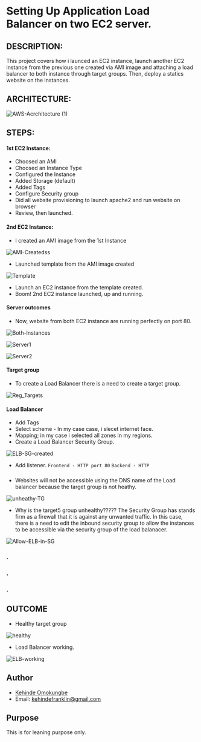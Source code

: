 # Setting Up Application Load Balancer on two EC2 server.

## DESCRIPTION: 
This project covers how i launced an EC2 instance, launch another EC2 instance from the previous one created via AMI image and attaching a load balancer to both instance through target groups. Then, deploy a statics website on the instances.

## ARCHITECTURE:
![AWS-Acrchitecture (1)](https://github.com/OK-CodeClinic/Application_Load_Balancer_on_two_EC2_instance/assets/100064229/eb6aca62-66a3-4963-8a60-d6abcfd6c5f4)



## STEPS:
#### 1st EC2 Instance: 
- Choosed an AMI
- Choosed an Instance Type
- Configured the Instance
- Added Storage (default)
- Added Tags
- Configure Security group
- Did all website provisioning to launch apache2 and run website on browser
- Review, then launched.

#### 2nd EC2 Instance:
- I created an AMI image from the 1st Instance
  
![AMI-Createdss](https://github.com/OK-CodeClinic/Application_Load_Balancer_on_two_EC2_instance/assets/100064229/612a434c-5e34-406f-8084-5f3ef1d23062)

  
- Launched template from the AMI image created
  
![Template](https://github.com/OK-CodeClinic/Application_Load_Balancer_on_two_EC2_instance/assets/100064229/30d7fab6-675b-4128-9d18-0c7ee1f23909)


- Launch an EC2 instance from the template created.
- Boom! 2nd EC2 instance launched, up and running.


#### Server outcomes
- Now, website from both EC2 instance are running perfectly on port 80.

![Both-Instances](https://github.com/OK-CodeClinic/Application_Load_Balancer_on_two_EC2_instance/assets/100064229/aaa72323-690d-473d-be9f-dde0fbc17d11)


![Server1](https://github.com/OK-CodeClinic/Application_Load_Balancer_on_two_EC2_instance/assets/100064229/36dd180e-e671-4f21-b743-a8fc8146a6f0)

![Server2](https://github.com/OK-CodeClinic/Application_Load_Balancer_on_two_EC2_instance/assets/100064229/f4693faa-428a-4486-801f-e26a94840f29)


#### Target group
- To create a Load Balancer there is a need to create a target group.

![Reg_Targets](https://github.com/OK-CodeClinic/Application_Load_Balancer_on_two_EC2_instance/assets/100064229/b66034e8-6ac6-48c9-a665-2f27f14cf232)

#### Load Balancer
- Add Tags
- Select scheme - In my case case, i slecet internet face.
- Mapping; in my case i selected all zones in my regions.
- Create a Load Balancer Security Group.

![ELB-SG-created](https://github.com/OK-CodeClinic/Application_Load_Balancer_on_two_EC2_instance/assets/100064229/c44bb7ff-d5e3-42ed-9e96-3eb8646187d8)

- Add listener. ```Frontend - HTTP port 80``` ```Backend - HTTP```




###
- Websites will not be accessible using the DNS name of the Load balancer because the target group is not heathy.


![unheathy-TG](https://github.com/OK-CodeClinic/Application_Load_Balancer_on_two_EC2_instance/assets/100064229/a4800fa9-72f4-4b3e-9fd4-ca265b967151)



- Why is the target5 group unhealthy????? The Security Group has stands firm as a firewall that it is against any unwanted traffic. In this case, there is a need to edit the inbound security group to allow the instances to be accessible via the security group of the load balanacer.

![Allow-ELB-in-SG](https://github.com/OK-CodeClinic/Application_Load_Balancer_on_two_EC2_instance/assets/100064229/5bc6adf1-9c14-478c-93bb-c1556bf508aa)


### .
### .
### .


## OUTCOME

- Healthy target group
  
![healthy](https://github.com/OK-CodeClinic/Application_Load_Balancer_on_two_EC2_instance/assets/100064229/1e1e8b51-3b08-4636-a55f-3075fe15f8e8)


- Load Balancer working.

![ELB-working](https://github.com/OK-CodeClinic/Application_Load_Balancer_on_two_EC2_instance/assets/100064229/48721283-1a3d-4763-ac36-6161249b1b37)



## Author

- [Kehinde Omokungbe](https://www.github.com/OK-CodeClinic)
- Email: kehindefranklin@gmail.com

## Purpose
This is for leaning purpose only.
